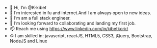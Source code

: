 - 👋 Hi, I’m @K-kibet
- 👀 I’m interested in fu and internet.And I am always open to new ideas.
- 🌱 I’m am a full stack engineer. 
- 💞️ I’m looking forward to collaborating and landing my first job.
- 📫 Reach me using https://www.linkedin.com/in/kibetkorir/
- ⚙️ I am skilled in: javascript, reactJS, HTML5, CSS3, jQuery, Bootstrap, NodeJS and Linux


<!---
K-kibet/K-kibet is a ✨ special ✨ repository because its `README.md` (this file) appears on your GitHub profile.
You can click the Preview link to take a look at your changes.
--->
